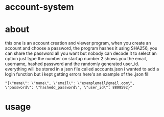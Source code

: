 # account-system
# about 
this one is an account creation and viewer program, when you create an account and choose a password, the program hashes it using SHA256, you can share the password all you want but nobody can decode it
to select an option just type the number on startup
number 2 shows you the email, username, hashed password and the randomly generated user_id.
everything will be stored in a json file called accounts.json
i wanted to add a login function but i kept getting errors
here's an example of the .json fil
```
"{\"name\": \"name\", \"email\": \"examplemail@gmail.com\", \"password\": \"hashedd_password\", \"user_id\": 8808592}"
```

# usage
